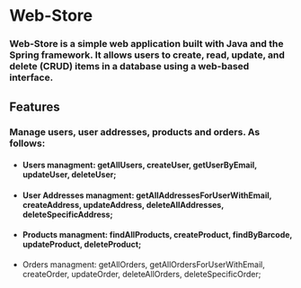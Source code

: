 # Web-Store
### Web-Store is a simple web application built with Java and the Spring framework. It allows users to create, read, update, and delete (CRUD) items in a database using a web-based interface.

## Features
### Manage users, user addresses, products and orders. As follows:
* #### Users managment: getAllUsers, createUser, getUserByEmail, updateUser, deleteUser;
* #### User Addresses managment: getAllAddressesForUserWithEmail, createAddress, updateAddress, deleteAllAddresses, deleteSpecificAddress;
* #### Products managment: findAllProducts, createProduct, findByBarcode, updateProduct, deleteProduct;
* Orders managment: getAllOrders, getAllOrdersForUserWithEmail, createOrder, updateOrder, deleteAllOrders, deleteSpecificOrder;
